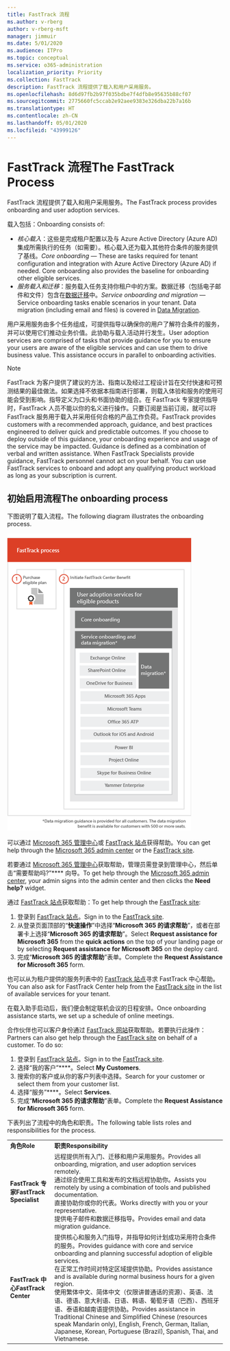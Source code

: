 ```yaml
---
title: FastTrack 流程
ms.author: v-rberg
author: v-rberg-msft
manager: jimmuir
ms.date: 5/01/2020
ms.audience: ITPro
ms.topic: conceptual
ms.service: o365-administration
localization_priority: Priority
ms.collection: FastTrack
description: FastTrack 流程提供了载入和用户采用服务。
ms.openlocfilehash: 8d6d97fb2b97f035bdbe7f4dfb8e95635b88cf07
ms.sourcegitcommit: 2775660fc5ccab2e92aee9383e326dba22b7a16b
ms.translationtype: HT
ms.contentlocale: zh-CN
ms.lasthandoff: 05/01/2020
ms.locfileid: "43999126"
---
```

# <a name="the-fasttrack-process"></a><span data-ttu-id="3b957-103">FastTrack 流程</span><span class="sxs-lookup"><span data-stu-id="3b957-103">The FastTrack Process</span></span>

<span data-ttu-id="3b957-104">FastTrack 流程提供了载入和用户采用服务。</span><span class="sxs-lookup"><span data-stu-id="3b957-104">The FastTrack process provides onboarding and user adoption services.</span></span> 
  
<span data-ttu-id="3b957-105">载入包括：</span><span class="sxs-lookup"><span data-stu-id="3b957-105">Onboarding consists of:</span></span>
  
- <span data-ttu-id="3b957-p101">*核心载入*：这些是完成租户配置以及与 Azure Active Directory (Azure AD) 集成所需执行的任务（如需要）。核心载入还为载入其他符合条件的服务提供了基线。</span><span class="sxs-lookup"><span data-stu-id="3b957-p101">*Core onboarding* — These are tasks required for tenant configuration and integration with Azure Active Directory (Azure AD) if needed. Core onboarding also provides the baseline for onboarding other eligible services.</span></span> 
- <span data-ttu-id="3b957-p102">*服务载入和迁移*：服务载入任务支持你租户中的方案。数据迁移（包括电子邮件和文件）包含在[数据迁移](O365-data-migration.md)中。</span><span class="sxs-lookup"><span data-stu-id="3b957-p102">*Service onboarding and migration* — Service onboarding tasks enable scenarios in your tenant. Data migration (including email and files) is covered in [Data Migration](O365-data-migration.md).</span></span> 
    
<span data-ttu-id="3b957-p103">用户采用服务由多个任务组成，可提供指导以确保你的用户了解符合条件的服务，并可以使用它们推动业务价值。此协助与载入活动并行发生。</span><span class="sxs-lookup"><span data-stu-id="3b957-p103">User adoption services are comprised of tasks that provide guidance for you to ensure your users are aware of the eligible services and can use them to drive business value. This assistance occurs in parallel to onboarding activities.</span></span>
  
> [!NOTE]
> <span data-ttu-id="3b957-p104">FastTrack 为客户提供了建议的方法、指南以及经过工程设计旨在交付快速和可预测结果的最佳做法。如果选择不依据本指南进行部署，则载入体验和服务的使用可能会受到影响。指导定义为口头和书面协助的组合。在 FastTrack 专家提供指导时，FastTrack 人员不能以你的名义进行操作。只要订阅是当前订阅，就可以将 FastTrack 服务用于载入并采用任何合格的产品工作负荷。</span><span class="sxs-lookup"><span data-stu-id="3b957-p104">FastTrack provides customers with a recommended approach, guidance, and best practices engineered to deliver quick and predictable outcomes. If you choose to deploy outside of this guidance, your onboarding experience and usage of the service may be impacted. Guidance is defined as a combination of verbal and written assistance. When FastTrack Specialists provide guidance, FastTrack personnel cannot act on your behalf. You can use FastTrack services to onboard and adopt any qualifying product workload as long as your subscription is current.</span></span> 
  
## <a name="the-onboarding-process"></a><span data-ttu-id="3b957-117">初始启用流程</span><span class="sxs-lookup"><span data-stu-id="3b957-117">The onboarding process</span></span>

<span data-ttu-id="3b957-118">下图说明了载入流程。</span><span class="sxs-lookup"><span data-stu-id="3b957-118">The following diagram illustrates the onboarding process.</span></span>
  
![使用载入权益的日程表](media/o365-onboarding-timeline-m365-apps.png)
  
<span data-ttu-id="3b957-120">可以通过 [Microsoft 365 管理中心](https://go.microsoft.com/fwlink/?linkid=2032704)或 [FastTrack 站点](https://go.microsoft.com/fwlink/?linkid=780698)获得帮助。</span><span class="sxs-lookup"><span data-stu-id="3b957-120">You can get help through the [Microsoft 365 admin center](https://go.microsoft.com/fwlink/?linkid=2032704) or the [FastTrack site](https://go.microsoft.com/fwlink/?linkid=780698).</span></span> 

<span data-ttu-id="3b957-121">若要通过 [Microsoft 365 管理中心](https://go.microsoft.com/fwlink/?linkid=2032704)获取帮助，管理员需登录到管理中心，然后单击“需要帮助吗?”\*\*\*\* 向导。</span><span class="sxs-lookup"><span data-stu-id="3b957-121">To get help through the [Microsoft 365 admin center](https://go.microsoft.com/fwlink/?linkid=2032704), your admin signs into the admin center and then clicks the **Need help?** widget.</span></span> 

<span data-ttu-id="3b957-122">通过 [FastTrack 站点](https://go.microsoft.com/fwlink/?linkid=780698)获取帮助：</span><span class="sxs-lookup"><span data-stu-id="3b957-122">To get help through the [FastTrack site](https://go.microsoft.com/fwlink/?linkid=780698):</span></span> 
1.    <span data-ttu-id="3b957-123">登录到 [FastTrack 站点](https://go.microsoft.com/fwlink/?linkid=780698)。</span><span class="sxs-lookup"><span data-stu-id="3b957-123">Sign in to the [FastTrack site](https://go.microsoft.com/fwlink/?linkid=780698).</span></span> 
2.    <span data-ttu-id="3b957-124">从登录页面顶部的“**快速操作**”中选择“**Microsoft 365 的请求帮助**”，或者在部署卡上选择“**Microsoft 365 的请求帮助**”。</span><span class="sxs-lookup"><span data-stu-id="3b957-124">Select **Request assistance for Microsoft 365** from the **quick actions** on the top of your landing page or by selecting **Request assistance for Microsoft 365** on the deploy card.</span></span>
3.    <span data-ttu-id="3b957-125">完成“**Microsoft 365 的请求帮助**”表单。</span><span class="sxs-lookup"><span data-stu-id="3b957-125">Complete the **Request Assistance for Microsoft 365** form.</span></span> 
  
 <span data-ttu-id="3b957-126">也可以从为租户提供的服务列表中的 [FastTrack 站点](https://go.microsoft.com/fwlink/?linkid=780698)寻求 FastTrack 中心帮助。</span><span class="sxs-lookup"><span data-stu-id="3b957-126">You can also ask for FastTrack Center help from the [FastTrack site](https://go.microsoft.com/fwlink/?linkid=780698) in the list of available services for your tenant.</span></span> 
    
 <span data-ttu-id="3b957-127">在载入助手启动后，我们便会制定联机会议的日程安排。</span><span class="sxs-lookup"><span data-stu-id="3b957-127">Once onboarding assistance starts, we set up a schedule of online meetings.</span></span>
    
<span data-ttu-id="3b957-p105">合作伙伴也可以客户身份通过 [FastTrack 网站](https://go.microsoft.com/fwlink/?linkid=780698)获取帮助。若要执行此操作：</span><span class="sxs-lookup"><span data-stu-id="3b957-p105">Partners can also get help through the [FastTrack site](https://go.microsoft.com/fwlink/?linkid=780698) on behalf of a customer. To do so:</span></span>
1.    <span data-ttu-id="3b957-130">登录到 [FastTrack 站点](https://go.microsoft.com/fwlink/?linkid=780698)。</span><span class="sxs-lookup"><span data-stu-id="3b957-130">Sign in to the [FastTrack site](https://go.microsoft.com/fwlink/?linkid=780698).</span></span> 
2.    <span data-ttu-id="3b957-131">选择“我的客户”\*\*\*\*。</span><span class="sxs-lookup"><span data-stu-id="3b957-131">Select **My Customers**.</span></span>
3.    <span data-ttu-id="3b957-132">搜索你的客户或从你的客户列表中选择。</span><span class="sxs-lookup"><span data-stu-id="3b957-132">Search for your customer or select them from your customer list.</span></span>
4.    <span data-ttu-id="3b957-133">选择“服务”\*\*\*\*。</span><span class="sxs-lookup"><span data-stu-id="3b957-133">Select **Services**.</span></span>
5.    <span data-ttu-id="3b957-134">完成“**Microsoft 365 的请求帮助**”表单。</span><span class="sxs-lookup"><span data-stu-id="3b957-134">Complete the **Request Assistance for Microsoft 365** form.</span></span> 

<span data-ttu-id="3b957-135">下表列出了流程中的角色和职责。</span><span class="sxs-lookup"><span data-stu-id="3b957-135">The following table lists roles and responsibilities for the process.</span></span>
    
|||
|:-----|:-----|
|<span data-ttu-id="3b957-136">**角色**</span><span class="sxs-lookup"><span data-stu-id="3b957-136">**Role**</span></span> <br/> |<span data-ttu-id="3b957-137">**职责**</span><span class="sxs-lookup"><span data-stu-id="3b957-137">**Responsibility**</span></span> <br/> |
|<span data-ttu-id="3b957-138">**FastTrack 专家**</span><span class="sxs-lookup"><span data-stu-id="3b957-138">**FastTrack Specialist**</span></span> <br/> |<span data-ttu-id="3b957-139">远程提供所有入门、迁移和用户采用服务。</span><span class="sxs-lookup"><span data-stu-id="3b957-139">Provides all onboarding, migration, and user adoption services remotely.</span></span>  <br/> <span data-ttu-id="3b957-140">通过综合使用工具和发布的文档远程协助你。</span><span class="sxs-lookup"><span data-stu-id="3b957-140">Assists you remotely by using a combination of tools and published documentation.</span></span> <br/> <span data-ttu-id="3b957-141">直接协助你或你的代表。</span><span class="sxs-lookup"><span data-stu-id="3b957-141">Works directly with you or your representative.</span></span> <br/> <span data-ttu-id="3b957-142">提供电子邮件和数据迁移指导。</span><span class="sxs-lookup"><span data-stu-id="3b957-142">Provides email and data migration guidance.</span></span>|
|<span data-ttu-id="3b957-143">**FastTrack 中心**</span><span class="sxs-lookup"><span data-stu-id="3b957-143">**FastTrack Center**</span></span>  <br/> |<span data-ttu-id="3b957-144">提供核心和服务入门指导，并指导如何计划成功采用符合条件的服务。</span><span class="sxs-lookup"><span data-stu-id="3b957-144">Provides guidance with core and service onboarding and planning successful adoption of eligible services.</span></span>  <br/> <span data-ttu-id="3b957-145">在正常工作时间对特定区域提供协助。</span><span class="sxs-lookup"><span data-stu-id="3b957-145">Provides assistance and is available during normal business hours for a given region.</span></span> <br/> <span data-ttu-id="3b957-146">使用繁体中文、简体中文（仅限讲普通话的资源）、英语、法语、德语、意大利语、日语、韩语、葡萄牙语（巴西）、西班牙语、泰语和越南语提供协助。</span><span class="sxs-lookup"><span data-stu-id="3b957-146">Provides assistance in Traditional Chinese and Simplified Chinese (resources speak Mandarin only), English, French, German, Italian, Japanese, Korean, Portuguese (Brazil), Spanish, Thai, and Vietnamese.</span></span>|
